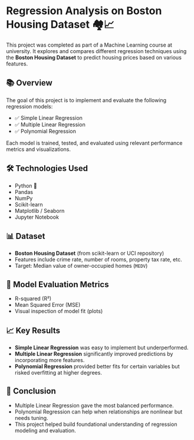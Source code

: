 # Regression Analysis on Boston Housing Dataset 🏘️📈

This project was completed as part of a Machine Learning course at university. It explores and compares different regression techniques using the **Boston Housing Dataset** to predict housing prices based on various features.

## 📚 Overview

The goal of this project is to implement and evaluate the following regression models:

- ✅ Simple Linear Regression
- ✅ Multiple Linear Regression
- ✅ Polynomial Regression

Each model is trained, tested, and evaluated using relevant performance metrics and visualizations.

## 🛠️ Technologies Used

- Python 🐍
- Pandas
- NumPy
- Scikit-learn
- Matplotlib / Seaborn
- Jupyter Notebook

## 📊 Dataset

- **Boston Housing Dataset** (from scikit-learn or UCI repository)
- Features include crime rate, number of rooms, property tax rate, etc.
- Target: Median value of owner-occupied homes (`MEDV`)


## 🧪 Model Evaluation Metrics

- R-squared (R²)
- Mean Squared Error (MSE)
- Visual inspection of model fit (plots)

## 📈 Key Results

- **Simple Linear Regression** was easy to implement but underperformed.
- **Multiple Linear Regression** significantly improved predictions by incorporating more features.
- **Polynomial Regression** provided better fits for certain variables but risked overfitting at higher degrees.

## 🧠 Conclusion

- Multiple Linear Regression gave the most balanced performance.
- Polynomial Regression can help when relationships are nonlinear but needs tuning.
- This project helped build foundational understanding of regression modeling and evaluation.
